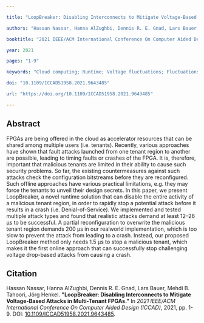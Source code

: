 ```yaml
---

title: "LoopBreaker: Disabling Interconnects to Mitigate Voltage-Based Attacks in Multi-Tenant FPGAs"

authors: "Hassan Nassar, Hanna AlZughbi, Dennis R. E. Gnad, Lars Bauer, Mehdi B. Tahoori, Jörg Henkel"

booktitle: "2021 IEEE/ACM International Conference On Computer Aided Design (ICCAD)"

year: 2021

pages: "1-9"

keywords: "Cloud computing; Runtime; Voltage fluctuations; Fluctuations; Design automation; Force; Computer crashes"

doi: "10.1109/ICCAD51958.2021.9643485"

url: "https://doi.org/10.1109/ICCAD51958.2021.9643485"

---
```




## Abstract

<p style="text-align: justify;">

FPGAs are being offered in the cloud as accelerator resources that can be shared among multiple users (i.e. tenants). Recently, various approaches have shown that fault attacks launched from one tenant region to another are possible, leading to timing faults or crashes of the FPGA. It is, therefore, important that malicious tenants are limited in their ability to cause such security problems. So far, the existing countermeasures against such attacks check the configuration bitstreams before they are reconfigured. Such offline approaches have various practical limitations, e.g. they may force the tenants to unveil their design secrets. In this paper, we present LoopBreaker, a novel runtime solution that can disable the entire activity of a malicious tenant region, in order to rapidly stop a potential attack before it results in a crash (i.e. Denial-of-Service). We implemented and tested multiple attack types and found that realistic attacks demand at least 12–26 µs to be successful. A partial reconfiguration to overwrite the malicious tenant region demands 200 µs in our realworld implementation, which is too slow to prevent the attack from leading to a crash. Instead, our proposed LoopBreaker method only needs 1.5 µs to stop a malicious tenant, which makes it the first online approach that can successfully stop challenging voltage drop-based attacks from causing a crash.

</p>



## Citation



Hassan Nassar, Hanna AlZughbi, Dennis R. E. Gnad, Lars Bauer, Mehdi B. Tahoori, Jörg Henkel. **"LoopBreaker: Disabling Interconnects to Mitigate Voltage-Based Attacks in Multi-Tenant FPGAs."** In *2021 IEEE/ACM International Conference On Computer Aided Design (ICCAD)*, 2021, pp. 1-9. DOI: [10.1109/ICCAD51958.2021.9643485](https://doi.org/10.1109/ICCAD51958.2021.9643485).